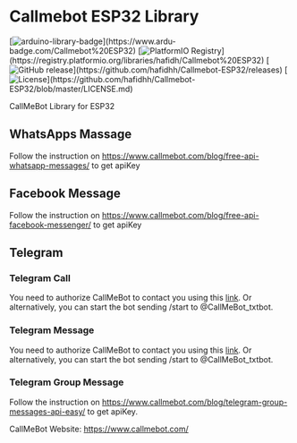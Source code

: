 # Callmebot ESP32 Library
[![arduino-library-badge](https://www.ardu-badge.com/badge/Callmebot%20ESP32.svg?)](https://www.ardu-badge.com/Callmebot%20ESP32)
[![PlatformIO Registry](https://badges.registry.platformio.org/packages/hafidh/library/Callmebot%20ESP32.svg?)](https://registry.platformio.org/libraries/hafidh/Callmebot%20ESP32)
[![GitHub release](https://img.shields.io/github/release/hafidhh/Callmebot-ESP32.svg?)](https://github.com/hafidhh/Callmebot-ESP32/releases)
[![License](https://img.shields.io/github/license/hafidhh/Callmebot-ESP32.svg?)](https://github.com/hafidhh/Callmebot-ESP32/blob/master/LICENSE.md)
   
CallMeBot Library for ESP32   
## WhatsApps Massage
Follow the instruction on https://www.callmebot.com/blog/free-api-whatsapp-messages/ to get apiKey  
## Facebook Message
Follow the instruction on https://www.callmebot.com/blog/free-api-facebook-messenger/ to get apiKey
## Telegram
### Telegram Call
You need to authorize CallMeBot to contact you using this [link](https://api2.callmebot.com/txt/login.php). Or alternatively, you can start the bot sending /start to @CallMeBot_txtbot.  
### Telegram Message
You need to authorize CallMeBot to contact you using this [link](https://api2.callmebot.com/txt/login.php). Or alternatively, you can start the bot sending /start to @CallMeBot_txtbot. 
### Telegram Group Message
Follow the instruction on https://www.callmebot.com/blog/telegram-group-messages-api-easy/ to get apiKey.  
  
    
CallMeBot Website: https://www.callmebot.com/
